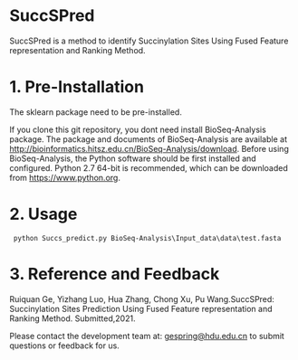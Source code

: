 # SuccSPred

SuccSPred is a method to identify Succinylation Sites Using Fused Feature representation and Ranking Method.


# 1. Pre-Installation


The sklearn package need to be pre-installed. 

If you clone this git repository, you dont need install BioSeq-Analysis package.
The package and documents of BioSeq-Analysis are available at http://bioinformatics.hitsz.edu.cn/BioSeq-Analysis/download. 
Before using BioSeq-Analysis, the Python software should be first installed and configured. Python 2.7 64-bit is recommended, which can be downloaded from https://www.python.org. 




# 2. Usage 


     python Succs_predict.py BioSeq-Analysis\Input_data\data\test.fasta



# 3. Reference and Feedback


  Ruiquan Ge, Yizhang Luo, Hua Zhang, Chong Xu, Pu Wang.SuccSPred: Succinylation Sites Prediction Using Fused Feature representation and Ranking Method. Submitted,2021.

  Please contact the development team at: gespring@hdu.edu.cn to submit questions or feedback for us.
